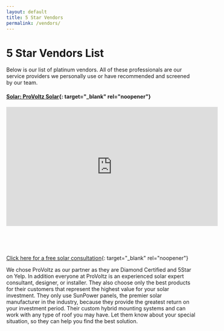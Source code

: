```yaml
---
layout: default
title: 5 Star Vendors
permalink: /vendors/
---
```

# 5 Star Vendors List

Below is our list of platinum vendors. All of these professionals are our service providers we personally use or have recommended and screened by our team.

#### [Solar: ProVoltz Solar](http://provoltz.com/){: target="_blank" rel="noopener"}

<iframe allowfullscreen="" frameborder="0" height="315" src="https://www.youtube.com/embed/ISvPMNg8M0k" width="560"></iframe>

&nbsp;

&nbsp;

[Click here for a free solar consultation](http://provoltz.com/faq/do-i-qualify-for-solar/){: target="_blank" rel="noopener"}

We chose ProVoltz as our partner as they are Diamond Certified and 5Star on Yelp. In addition everyone at ProVoltz is an experienced solar expert consultant, designer, or installer. They also choose only the best products for their customers that represent the highest value for your solar investment. They only use SunPower panels, the premier solar manufacturer in the industry, because they provide the greatest return on your investment period. Their custom hybrid mounting systems and can work with any type of roof you may have. Let them know about your special situation, so they can help you find the best solution.

&nbsp;